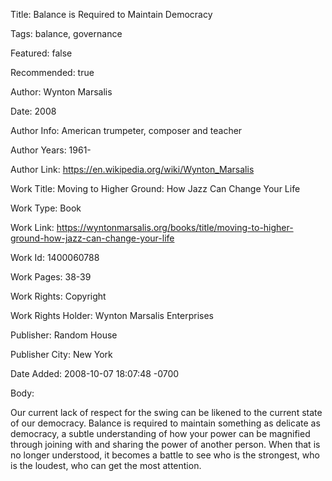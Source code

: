 Title:  Balance is Required to Maintain Democracy

Tags:   balance, governance

Featured: false

Recommended: true

Author: Wynton Marsalis

Date:   2008

Author Info: American trumpeter, composer and teacher

Author Years: 1961-

Author Link: https://en.wikipedia.org/wiki/Wynton_Marsalis

Work Title: Moving to Higher Ground: How Jazz Can Change Your Life

Work Type: Book

Work Link: https://wyntonmarsalis.org/books/title/moving-to-higher-ground-how-jazz-can-change-your-life

Work Id: 1400060788

Work Pages: 38-39

Work Rights: Copyright

Work Rights Holder: Wynton Marsalis Enterprises

Publisher: Random House

Publisher City: New York

Date Added: 2008-10-07 18:07:48 -0700

Body: 

Our current lack of respect for the swing can be likened to the current state of our democracy. Balance is required to maintain something as delicate as democracy, a subtle understanding of how your power can be magnified through joining with and sharing the power of another person. When that is no longer understood, it becomes a battle to see who is the strongest, who is the loudest, who can get the most attention.

